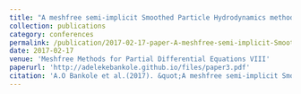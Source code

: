 ```yaml
---
title: "A meshfree semi-implicit Smoothed Particle Hydrodynamics method for free surface flow"
collection: publications
category: conferences
permalink: /publication/2017-02-17-paper-A-meshfree-semi-implicit-Smoothed-Particle-Hydrodynamics-method-for-free-surface-flow 
date: 2017-02-17
venue: 'Meshfree Methods for Partial Differential Equations VIII'
paperurl: 'http://adelekebankole.github.io/files/paper3.pdf'
citation: 'A.O Bankole et al.(2017). &quot;A meshfree semi-implicit Smoothed Particle Hydrodynamics method for free surface flow.&quot; <i>Meshfree Methods for Partial Differential Equations VIII, M. Griebel and M.A. Schweitzer (eds.), Springer LNCSE, Vol. 115, 2017, 35-52</i>.'
---
```


